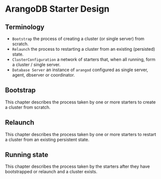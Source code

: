 # ArangoDB Starter Design

## Terminology 

- `Bootstrap` the process of creating a cluster (or single server) from scratch.
- `Relaunch` the process to restarting a cluster from an existing (persisted) state.
- `ClusterConfiguration` a network of starters that, when all running, form a cluster / single server.
- `Database Server` an instance of `arangod` configured as single server, agent, dbserver or coordinator.

## Bootstrap 

This chapter describes the process taken by one or more starters to create a cluster from scratch.

## Relaunch 

This chapter describes the process taken by one or more starters to restart a cluster from an existing persistent state.

## Running state 

This chapter describes the process taken by the starters after they have bootstrapped or relaunch and a cluster exists.



